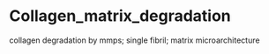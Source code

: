 # Collagen_matrix_degradation
collagen degradation by mmps; single fibril; matrix microarchitecture
